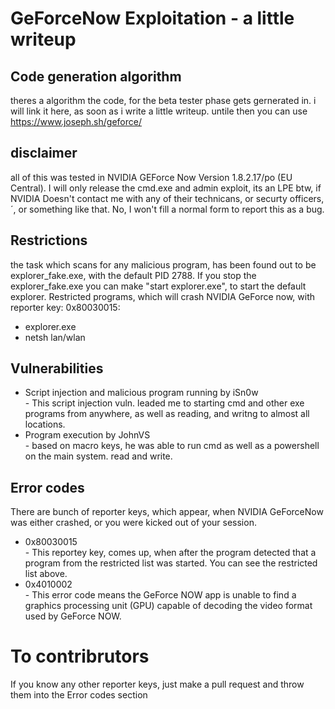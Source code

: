 # GeForceNow Exploitation - a little writeup 


## Code generation algorithm
theres a algorithm the code, for the beta tester phase gets gernerated in. i will link it here, as soon as i write a little writeup.
untile then you can use https://www.joseph.sh/geforce/
## disclaimer
all of this was tested in NVIDIA GEForce Now Version 1.8.2.17/po (EU Central).
I will only release the cmd.exe and admin exploit, its an LPE btw, if NVIDIA Doesn't contact me with any of their technicans, or securty officers,´, or something like that. No, I won't fill a normal form to report this as a bug.
## Restrictions
the task which scans for any malicious program, has been found out to be explorer_fake.exe, with the default PID 2788. 
If you stop the explorer_fake.exe you can make "start explorer.exe", to start the default explorer.
Restricted programs, which will crash NVIDIA GeForce now, with reporter key: 0x80030015:
- explorer.exe
- netsh lan/wlan
## Vulnerabilities
- Script injection and malicious program running by iSn0w \
      - This script injection vuln. leaded me to starting cmd and other exe programs from anywhere, as well as reading, and                                              writng to almost all locations.
- Program execution by JohnVS \
      - based on macro keys, he was able to run cmd as well as a powershell on the main system. read and write.
## Error codes
There are bunch of reporter keys, which appear, when NVIDIA GeForceNow was either crashed, or you were kicked out of your session.
- 0x80030015 \
      - This reportey key, comes up, when after the program detected that a program from the restricted list was started.
        You can see the restricted list above.
- 0x4010002 \
      - This error code means the GeForce NOW app is unable to find a graphics processing unit (GPU) capable of decoding the        video format used by GeForce NOW.








# To contribrutors
If you know any other reporter keys, just make a pull request and throw them into the Error codes section
